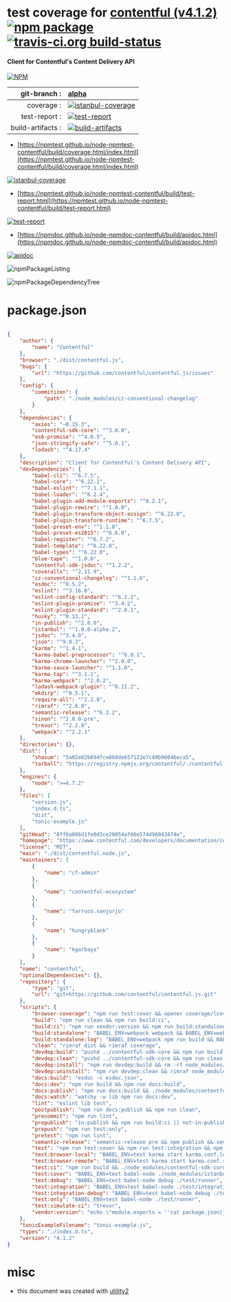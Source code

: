 # test coverage for  [contentful (v4.1.2)](https://www.contentful.com/developers/documentation/content-delivery-api/)  [![npm package](https://img.shields.io/npm/v/npmtest-contentful.svg?style=flat-square)](https://www.npmjs.org/package/npmtest-contentful) [![travis-ci.org build-status](https://api.travis-ci.org/npmtest/node-npmtest-contentful.svg)](https://travis-ci.org/npmtest/node-npmtest-contentful)
#### Client for Contentful's Content Delivery API

[![NPM](https://nodei.co/npm/contentful.png?downloads=true&downloadRank=true&stars=true)](https://www.npmjs.com/package/contentful)

| git-branch : | [alpha](https://github.com/npmtest/node-npmtest-contentful/tree/alpha)|
|--:|:--|
| coverage : | [![istanbul-coverage](https://npmtest.github.io/node-npmtest-contentful/build/coverage.badge.svg)](https://npmtest.github.io/node-npmtest-contentful/build/coverage.html/index.html)|
| test-report : | [![test-report](https://npmtest.github.io/node-npmtest-contentful/build/test-report.badge.svg)](https://npmtest.github.io/node-npmtest-contentful/build/test-report.html)|
| build-artifacts : | [![build-artifacts](https://npmtest.github.io/node-npmtest-contentful/glyphicons_144_folder_open.png)](https://github.com/npmtest/node-npmtest-contentful/tree/gh-pages/build)|

- [https://npmtest.github.io/node-npmtest-contentful/build/coverage.html/index.html](https://npmtest.github.io/node-npmtest-contentful/build/coverage.html/index.html)

[![istanbul-coverage](https://npmtest.github.io/node-npmtest-contentful/build/screenCapture.buildCi.browser.%252Ftmp%252Fbuild%252Fcoverage.lib.html.png)](https://npmtest.github.io/node-npmtest-contentful/build/coverage.html/index.html)

- [https://npmtest.github.io/node-npmtest-contentful/build/test-report.html](https://npmtest.github.io/node-npmtest-contentful/build/test-report.html)

[![test-report](https://npmtest.github.io/node-npmtest-contentful/build/screenCapture.buildCi.browser.%252Ftmp%252Fbuild%252Ftest-report.html.png)](https://npmtest.github.io/node-npmtest-contentful/build/test-report.html)

- [https://npmdoc.github.io/node-npmdoc-contentful/build/apidoc.html](https://npmdoc.github.io/node-npmdoc-contentful/build/apidoc.html)

[![apidoc](https://npmdoc.github.io/node-npmdoc-contentful/build/screenCapture.buildCi.browser.%252Ftmp%252Fbuild%252Fapidoc.html.png)](https://npmdoc.github.io/node-npmdoc-contentful/build/apidoc.html)

![npmPackageListing](https://npmtest.github.io/node-npmtest-contentful/build/screenCapture.npmPackageListing.svg)

![npmPackageDependencyTree](https://npmtest.github.io/node-npmtest-contentful/build/screenCapture.npmPackageDependencyTree.svg)



# package.json

```json

{
    "author": {
        "name": "Contentful"
    },
    "browser": "./dist/contentful.js",
    "bugs": {
        "url": "https://github.com/contentful/contentful.js/issues"
    },
    "config": {
        "commitizen": {
            "path": "./node_modules/cz-conventional-changelog"
        }
    },
    "dependencies": {
        "axios": "~0.15.3",
        "contentful-sdk-core": "^3.8.0",
        "es6-promise": "^4.0.5",
        "json-stringify-safe": "^5.0.1",
        "lodash": "^4.17.4"
    },
    "description": "Client for Contentful's Content Delivery API",
    "devDependencies": {
        "babel-cli": "^6.7.5",
        "babel-core": "^6.22.1",
        "babel-eslint": "^7.1.1",
        "babel-loader": "^6.2.4",
        "babel-plugin-add-module-exports": "^0.2.1",
        "babel-plugin-rewire": "^1.0.0",
        "babel-plugin-transform-object-assign": "^6.22.0",
        "babel-plugin-transform-runtime": "^6.7.5",
        "babel-preset-env": "^1.1.8",
        "babel-preset-es2015": "^6.6.0",
        "babel-register": "^6.7.2",
        "babel-template": "^6.22.0",
        "babel-types": "^6.22.0",
        "blue-tape": "^1.0.0",
        "contentful-sdk-jsdoc": "^1.2.2",
        "coveralls": "^2.11.9",
        "cz-conventional-changelog": "^1.1.6",
        "esdoc": "^0.5.2",
        "eslint": "^3.16.0",
        "eslint-config-standard": "^6.2.1",
        "eslint-plugin-promise": "^3.4.2",
        "eslint-plugin-standard": "^2.0.1",
        "husky": "^0.13.1",
        "in-publish": "^2.0.0",
        "istanbul": "^1.0.0-alpha.2",
        "jsdoc": "^3.4.0",
        "json": "^9.0.3",
        "karma": "^1.4.1",
        "karma-babel-preprocessor": "^6.0.1",
        "karma-chrome-launcher": "^2.0.0",
        "karma-sauce-launcher": "^1.1.0",
        "karma-tap": "^3.1.1",
        "karma-webpack": "^2.0.2",
        "lodash-webpack-plugin": "^0.11.2",
        "mkdirp": "^0.5.1",
        "require-all": "^2.2.0",
        "rimraf": "^2.6.0",
        "semantic-release": "^6.3.2",
        "sinon": "^2.0.0-pre",
        "trevor": "^2.2.0",
        "webpack": "^2.2.1"
    },
    "directories": {},
    "dist": {
        "shasum": "5a02e02b694fce860de657122e7c49b96046eca5",
        "tarball": "https://registry.npmjs.org/contentful/-/contentful-4.1.2.tgz"
    },
    "engines": {
        "node": ">=4.7.2"
    },
    "files": [
        "version.js",
        "index.d.ts",
        "dist",
        "tonic-example.js"
    ],
    "gitHead": "8ff6a006d1fe0d3ce20054af66e574d96043474e",
    "homepage": "https://www.contentful.com/developers/documentation/content-delivery-api/",
    "license": "MIT",
    "main": "./dist/contentful.node.js",
    "maintainers": [
        {
            "name": "cf-admin"
        },
        {
            "name": "contentful-ecosystem"
        },
        {
            "name": "farruco.sanjurjo"
        },
        {
            "name": "hungryblank"
        },
        {
            "name": "kgarbaya"
        }
    ],
    "name": "contentful",
    "optionalDependencies": {},
    "repository": {
        "type": "git",
        "url": "git+https://github.com/contentful/contentful.js.git"
    },
    "scripts": {
        "browser-coverage": "npm run test:cover && opener coverage/lcov-report/index.html",
        "build": "npm run clean && npm run build:ci",
        "build:ci": "npm run vendor:version && npm run build:standalone",
        "build:standalone": "BABEL_ENV=webpack webpack && BABEL_ENV=webpack NODE_ENV=production webpack -p",
        "build:standalone:log": "BABEL_ENV=webpack npm run build && BABEL_ENV=webpack NODE_ENV=production webpack -p --json --profile > webpack-build-log.json",
        "clean": "rimraf dist && rimraf coverage",
        "devdep:build": "pushd ../contentful-sdk-core && npm run build && popd",
        "devdep:clean": "pushd ../contentful-sdk-core && npm run clean && popd",
        "devdep:install": "npm run devdep:build && rm -rf node_modules/contentful-sdk-core && npm install ../contentful-sdk-core && npm run devdep:clean",
        "devdep:uninstall": "npm run devdep:clean && rimraf node_modules/contentful-sdk-core",
        "docs:build": "esdoc -c esdoc.json",
        "docs:dev": "npm run build && npm run docs:build",
        "docs:publish": "npm run docs:build && ./node_modules/contentful-sdk-jsdoc/bin/publish-docs.sh contentful.js contentful",
        "docs:watch": "watchy -w lib npm run docs:dev",
        "lint": "eslint lib test",
        "postpublish": "npm run docs:publish && npm run clean",
        "precommit": "npm run lint",
        "prepublish": "in-publish && npm run build:ci || not-in-publish",
        "prepush": "npm run test:only",
        "pretest": "npm run lint",
        "semantic-release": "semantic-release pre && npm publish && semantic-release post",
        "test": "npm run test:cover && npm run test:integration && npm run test:browser-local",
        "test:browser-local": "BABEL_ENV=test karma start karma.conf.local.js",
        "test:browser-remote": "BABEL_ENV=test karma start karma.conf.saucelabs.js",
        "test:ci": "npm run build && ./node_modules/contentful-sdk-core/bin/test-ci.sh",
        "test:cover": "BABEL_ENV=test babel-node ./node_modules/istanbul/lib/cli.js cover test/runner",
        "test:debug": "BABEL_ENV=test babel-node debug ./test/runner",
        "test:integration": "BABEL_ENV=test babel-node ./test/integration/tests.js",
        "test:integration-debug": "BABEL_ENV=test babel-node debug ./test/integration/tests.js",
        "test:only": "BABEL_ENV=test babel-node ./test/runner",
        "test:simulate-ci": "trevor",
        "vendor:version": "echo \"module.exports = ''cat package.json|json version''\" > version.js"
    },
    "tonicExampleFilename": "tonic-example.js",
    "types": "./index.d.ts",
    "version": "4.1.2"
}
```



# misc
- this document was created with [utility2](https://github.com/kaizhu256/node-utility2)
